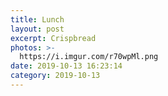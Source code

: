 ```yaml
---
title: Lunch
layout: post
excerpt: Crispbread
photos: >-
  https://i.imgur.com/r70wpMl.png
date: 2019-10-13 16:23:14
category: 2019-10-13
---
```

